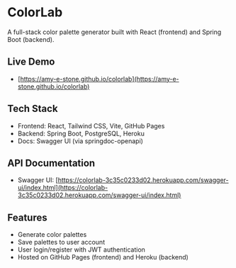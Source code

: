 # ColorLab

A full-stack color palette generator built with React (frontend) and Spring Boot (backend).

## Live Demo
- [https://amy-e-stone.github.io/colorlab](https://amy-e-stone.github.io/colorlab)

## Tech Stack
- Frontend: React, Tailwind CSS, Vite, GitHub Pages
- Backend: Spring Boot, PostgreSQL, Heroku
- Docs: Swagger UI (via springdoc-openapi)

## API Documentation
- Swagger UI: [https://colorlab-3c35c0233d02.herokuapp.com/swagger-ui/index.html](https://colorlab-3c35c0233d02.herokuapp.com/swagger-ui/index.html)

## Features
- Generate color palettes
- Save palettes to user account
- User login/register with JWT authentication
- Hosted on GitHub Pages (frontend) and Heroku (backend)
